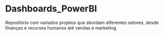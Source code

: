 # Dashboards_PowerBI
Repositório com variados projetos que abordam diferentes setores, desde finanças e recursos humanos até vendas e marketing.
